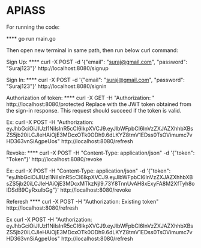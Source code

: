 # APIASS


For running the code:

**** go run main.go

Then open new terminal in same path, then run below curl command:

Sign Up:
**** curl -X POST -d '{"email": "suraj@gmail.com", "password": "Suraj123"}' http://localhost:8080/signup


Sign In:
**** curl -X POST -d '{"email": "suraj@gmail.com", "password": "Suraj123"}' http://localhost:8080/signin

Authorization of token:
**** curl -X GET -H "Authorization: <Token Which is found from Sign In>" http://localhost:8080/protected
Replace <TOKEN> with the JWT token obtained from the sign-in response. This request should succeed if the token is valid.

Ex:
curl -X POST -H "Authorization: eyJhbGciOiJIUzI1NiIsInR5cCI6IkpXVCJ9.eyJlbWFpbCI6InVzZXJAZXhhbXBsZS5jb20iLCJleHAiOjE3MDcxOTk0ODh9.6dLKYZ8tmV1EDss0TsOVimumc7vHD363vnSiAgpeUos" http://localhost:8080/refresh


Revoke:
**** curl -X POST -H "Content-Type: application/json" -d '{"token": "Token"}' http://localhost:8080/revoke

Ex:
curl -X POST -H "Content-Type: application/json" -d '{"token": "eyJhbGciOiJIUzI1NiIsInR5cCI6IkpXVCJ9.eyJlbWFpbCI6InVzZXJAZXhhbXBsZS5jb20iLCJleHAiOjE3MDcxMTkzNjl9.73Y8TnnUvAH8xExyFA8M2XfTyh8oIDSdB9CyRxulbGg"}' http://localhost:8080/revoke


Referesh
**** curl -X POST -H "Authorization: Existing token" http://localhost:8080/refresh

Ex
curl -X POST -H "Authorization: eyJhbGciOiJIUzI1NiIsInR5cCI6IkpXVCJ9.eyJlbWFpbCI6InVzZXJAZXhhbXBsZS5jb20iLCJleHAiOjE3MDcxOTk0ODh9.6dLKYZ8tmV1EDss0TsOVimumc7vHD363vnSiAgpeUos" http://localhost:8080/refresh


